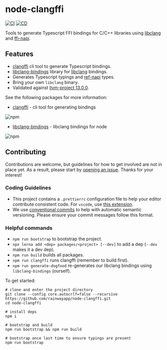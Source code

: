 # node-clangffi

[![CI](https://github.com/RainwayApp/node-clangffi/actions/workflows/ci.yml/badge.svg)](https://github.com/RainwayApp/node-clangffi/actions/workflows/ci.yml)
[![CD](https://github.com/RainwayApp/node-clangffi/actions/workflows/cd.yml/badge.svg)](https://github.com/RainwayApp/node-clangffi/actions/workflows/cd.yml)

Tools to generate Typescript FFI bindings for C/C++ libraries using [libclang](https://clang.llvm.org/doxygen/group__CINDEX.html) and [ffi-napi](https://github.com/node-ffi-napi/node-ffi-napi).

## Features

- [clangffi](./packages/clangffi) cli tool to generate Typescript bindings.
- [libclang-bindings](./packages/libclang-bindings) library for [libclang](https://clang.llvm.org/doxygen/group__CINDEX.html) bindings.
- Generates Typescript typings and [ref-napi](https://github.com/node-ffi-napi/ref-napi) types.
- Bring your own `libclang` binary.
- Validated against [llvm-project 13.0.0](./vendor).

See the following packages for more information:

- [clangffi](./packages/clangffi) - cli tool for generating bindings

![npm](https://img.shields.io/npm/v/clangffi)

- [libclang-bindings](./packages/libclang-bindings) - libclang bindings for node

![npm](https://img.shields.io/npm/v/libclang-bindings)

## Contributing

Contributions are welcome, but guidelines for how to get involved are not in place yet. As a result, please start by [opening an issue](https://github.com/rainwayapp/node-clangffi/issues/new). Thanks for your interest!

### Coding Guidelines

- This project contains a `.prettierrc` configuration file to help your editor contribute consistent code. For `vscode`, use [this extension](https://marketplace.visualstudio.com/items?itemName=esbenp.prettier-vscode).
- We use [conventional commits](https://www.conventionalcommits.org/en/v1.0.0/) to help with automatic semantic versioning. Please ensure your commit messages follow this format.

### Helpful commands

- `npm run bootstrap` to bootstrap the project.
- `npx lerna add <dep> packages/<project> [--dev]` to add a dep (`--dev` makes it a dev dep).
- `npm run build` builds all packages.
- `npm run clangffi` runs clangffi (remember to build first).
- `npm run generate-dogfood` re-generates our libclang bindings using `libclang-bindings` (ourself).

To get started:

```
# clone and enter the project directory
git clone --config core.autocrlf=false --recursive https://github.com/rainwayapp/node-clangffi.git
cd node-clangffi

# install deps
npm i

# bootstrap and build
npm run bootstrap && npm run build

# bootstrap once last time to ensure typings are present
npm run bootstrap
```
